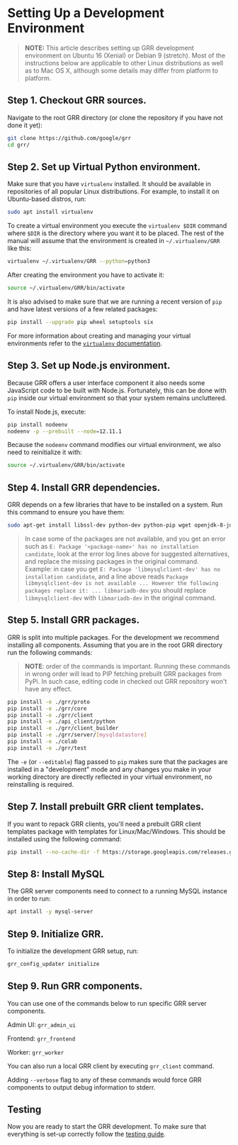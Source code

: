# Setting Up a Development Environment

> **NOTE:** This article describes setting up GRR development environment on Ubuntu 16 (Xenial) or Debian 9 (stretch). Most of the instructions below are applicable to other Linux distributions as well as to Mac OS X, although some details may differ from platform to platform.

## Step 1. Checkout GRR sources.

Navigate to the root GRR directory (or clone the repository if you have not done
it yet):

```bash
git clone https://github.com/google/grr
cd grr/
```

## Step 2. Set up Virtual Python environment.

Make sure that you have `virtualenv` installed. It should be available in
repositories of all popular Linux distributions. For example, to install it on
Ubuntu-based distros, run:

```bash
sudo apt install virtualenv
```

To create a virtual environment you execute the `virtualenv $DIR` command
where `$DIR` is the directory where you want it to be placed. The rest of the
manual will assume that the environment is created in `~/.virtualenv/GRR` like
this:

```bash
virtualenv ~/.virtualenv/GRR --python=python3
```

After creating the environment you have to activate it:

```bash
source ~/.virtualenv/GRR/bin/activate
```

It is also advised to make sure that we are running a recent version of `pip` and have latest versions of a few related packages:

```bash
pip install --upgrade pip wheel setuptools six
```

For more information about creating and managing your virtual environments
refer to the [`virtualenv` documentation](https://virtualenv.pypa.io).

## Step 3. Set up Node.js environment.

Because GRR offers a user interface component it also needs some JavaScript code
to be built with Node.js. Fortunately, this can be done with `pip` inside our
virtual environment so that your system remains uncluttered.

To install Node.js, execute:

```bash
pip install nodeenv
nodeenv -p --prebuilt --node=12.11.1
```

Because the `nodeenv` command modifies our virtual environment, we also need to
reinitialize it with:

```bash
source ~/.virtualenv/GRR/bin/activate
```

## Step 4. Install GRR dependencies.

GRR depends on a few libraries that have to be installed on a system. Run this command to ensure you have them:

```bash
sudo apt-get install libssl-dev python-dev python-pip wget openjdk-8-jdk zip dh-systemd libmysqlclient-dev
```

> In case some of the packages are not available, and you get an error such as `E: Package '<package-name>' has no installation candidate`, look at the error log lines above for suggested alternatives, and replace the missing packages in the original command.  
> Example: in case you get `E: Package 'libmysqlclient-dev' has no installation candidate`, and a line above reads `Package libmysqlclient-dev is not available ... However the following packages replace it: ... libmariadb-dev` you should replace `libmysqlclient-dev` with `libmariadb-dev` in the original command.

## Step 5. Install GRR packages.

GRR is split into multiple packages. For the development we recommend installing
all components. Assuming that you are in the root GRR directory run the
following commands:

> **NOTE**: order of the commands is important. Running these commands in wrong order will lead to PIP  fetching prebuilt GRR packages from PyPi. In such case, editing code in checked out GRR repository won't have any effect.

```bash
pip install -e ./grr/proto
pip install -e ./grr/core
pip install -e ./grr/client
pip install -e ./api_client/python
pip install -e ./grr/client_builder
pip install -e ./grr/server/[mysqldatastore]
pip install -e ./colab
pip install -e ./grr/test
```

The `-e` (or `--editable`) flag passed to `pip` makes sure that the packages
are installed in a "development" mode and any changes you make in your working
directory are directly reflected in your virtual environment, no reinstalling
is required.

## Step 7. Install prebuilt GRR client templates.

If you want to repack GRR clients, you'll need a prebuilt GRR client templates package with templates for Linux/Mac/Windows. This should be installed using the following command:

```bash
pip install --no-cache-dir -f https://storage.googleapis.com/releases.grr-response.com/index.html grr-response-templates
```

## Step 8: Install MySQL

The GRR server components need to connect to a running MySQL instance in order
to run:

```bash
apt install -y mysql-server
```

## Step 9. Initialize GRR.

To initialize the development GRR setup, run:

```bash
grr_config_updater initialize
```

## Step 9. Run GRR components.

You can use one of the commands below to run specific GRR server components.

Admin UI: `grr_admin_ui`

Frontend: `grr_frontend`

Worker: `grr_worker`

You can also run a local GRR client by executing `grr_client` command.

Adding `--verbose` flag to any of these commands would force GRR components to output debug information to stderr.

## Testing

Now you are ready to start the GRR development. To make sure that everything is
set-up correctly follow the [testing guide](running-tests.md).
